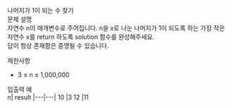 나머지가 1이 되는 수 찾기<br>
문제 설명<br>
자연수 n이 매개변수로 주어집니다. n을 x로 나눈 나머지가 1이 되도록 하는 가장 작은 자연수 x를 return 하도록 solution 함수를 완성해주세요.<br> 답이 항상 존재함은 증명될 수 있습니다.<br>

제한사항<br>
- 3 ≤ n ≤ 1,000,000
  
입출력 예<br>
n|	result
|---|---|
10	|3
12	|11